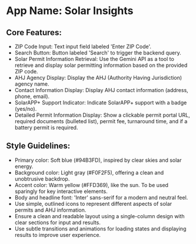 # **App Name**: Solar Insights

## Core Features:

- ZIP Code Input: Text input field labeled 'Enter ZIP Code'.
- Search Button: Button labeled 'Search' to trigger the backend query.
- Solar Permit Information Retrieval: Use the Gemini API as a tool to retrieve and display solar permitting information based on the provided ZIP code.
- AHJ Agency Display: Display the AHJ (Authority Having Jurisdiction) agency name.
- Contact Information Display: Display AHJ contact information (address, phone, email).
- SolarAPP+ Support Indicator: Indicate SolarAPP+ support with a badge (yes/no).
- Detailed Permit Information Display: Show a clickable permit portal URL, required documents (bulleted list), permit fee, turnaround time, and if a battery permit is required.

## Style Guidelines:

- Primary color: Soft blue (#94B3FD), inspired by clear skies and solar energy.
- Background color: Light gray (#F0F2F5), offering a clean and unobtrusive backdrop.
- Accent color: Warm yellow (#FFD369), like the sun. To be used sparingly for key interactive elements.
- Body and headline font: 'Inter' sans-serif for a modern and neutral feel.
- Use simple, outlined icons to represent different aspects of solar permits and AHJ information.
- Ensure a clean and readable layout using a single-column design with clear sections for input and results.
- Use subtle transitions and animations for loading states and displaying results to improve user experience.